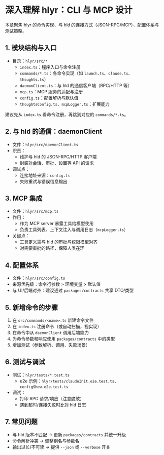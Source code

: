 # 深入理解 hlyr：CLI 与 MCP 设计

本章聚焦 hlyr 的命令实现、与 hld 的连接方式（JSON-RPC/MCP）、配置体系与测试策略。

## 1. 模块结构与入口
- 目录：`hlyr/src/*`
  - `index.ts`：程序入口与命令注册
  - `commands/*.ts`：各命令实现（如 `launch.ts`、`claude.ts`、`thoughts.ts`）
  - `daemonClient.ts`：与 hld 的通信客户端（RPC/HTTP 等）
  - `mcp.ts`：MCP 服务的适配与注册
  - `config.ts`：配置解析与默认值
  - `thoughtsConfig.ts`、`mcpLogger.ts`：扩展能力

建议先从 `index.ts` 看命令注册，再跳到对应的 `commands/*.ts`。

## 2. 与 hld 的通信：daemonClient
- 文件：`hlyr/src/daemonClient.ts`
- 职责：
  - 维护与 hld 的 JSON-RPC/HTTP 客户端
  - 封装对会话、审批、设置等 API 的请求
- 调试点：
  - 连接地址来源：`config.ts`
  - 失败重试与错误信息输出

## 3. MCP 集成
- 文件：`hlyr/src/mcp.ts`
- 作用：
  - 作为 MCP server 暴露工具给模型使用
  - 负责工具列表、上下文注入与调用日志（`mcpLogger.ts`）
- 关键点：
  - 工具定义需与 hld 的审批与权限模型对齐
  - 对需要审批的路径，保障人类在环

## 4. 配置体系
- 文件：`hlyr/src/config.ts`
- 来源优先级：命令行参数 > 环境变量 > 默认值
- 与 UI/后端对齐：建议通过 `packages/contracts` 共享 DTO/类型

## 5. 新增命令的步骤
1) 在 `src/commands/<name>.ts` 新建命令文件
2) 在 `index.ts` 注册命令（或自动扫描，视实现）
3) 在命令中从 `daemonClient` 调用后端能力
4) 为命令参数和响应使用 `packages/contracts` 中的类型
5) 增加测试（参数解析、调用、失败场景）

## 6. 测试与调试
- 测试：`hlyr/tests/*.test.ts`
  - e2e 示例：`hlyr/tests/claudeInit.e2e.test.ts`、`configShow.e2e.test.ts`
- 调试：
  - 打印 RPC 请求/响应（注意脱敏）
  - 遇到超时/连接失败时比对 hld 日志

## 7. 常见问题
- 与 hld 版本不匹配 → 更新 `packages/contracts` 并统一升级
- 命令解析冲突 → 调整别名与参数名
- 输出过长/不可读 → 提供 `--json` 或 `--verbose` 开关
